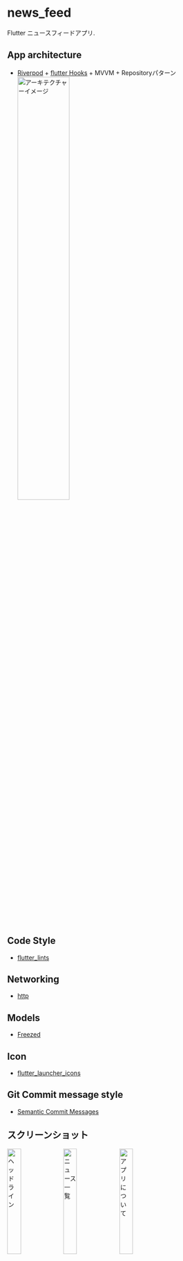 # news_feed

Flutter ニュースフィードアプリ.

## App architecture

- [Riverpod](https://riverpod.dev/ja/docs/getting_started) + [flutter Hooks](https://github.com/rrousselGit/flutter_hooks) + MVVM + Repositoryパターン
  <img alt="アーキテクチャーイメージ" src="https://user-images.githubusercontent.com/8766035/187112166-792df25c-a899-4c88-a401-9b208d8b4421.png" width="50%" />

## Code Style
- [flutter_lints](https://pub.dev/packages/flutter_lints)

## Networking
- [http](https://pub.dev/packages/http)

## Models
- [Freezed](https://pub.dev/packages/freezed)

## Icon
- [flutter_launcher_icons](https://pub.dev/packages/flutter_launcher_icons)

## Git Commit message style
- [Semantic Commit Messages](https://gist.github.com/joshbuchea/6f47e86d2510bce28f8e7f42ae84c716)

## スクリーンショット
<img alt="ヘッドライン" src="https://user-images.githubusercontent.com/8766035/187108395-f073c877-e40c-4ab9-b0a2-c45fde822327.png" width="25%" />
<img alt="ニュース一覧" src="https://user-images.githubusercontent.com/8766035/187108652-2f30ee0f-a3ea-4af2-8f61-ba5b36a7b43a.png" width="25%" />
<img alt="アプリについて" src="https://user-images.githubusercontent.com/8766035/187108697-80f844aa-f27d-4d4a-95f4-9ad04854f1e3.png" width="25%" />
